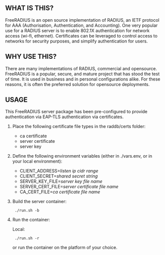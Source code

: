 ## WHAT IS THIS?

FreeRADIUS is an open source implementation of RADIUS, an IETF protocol for AAA (Authorisation, Authentication, and Accounting). One very popular use for a RADIUS server is to enable 802.1X authentication for network access (wi-fi, ethernet). Certificates can be leveraged to control access to networks for security purposes, and simplify authentication for users.

## WHY USE THIS?

There are many implementations of RADIUS, commercial and opensource. FreeRADIUS is a popular, secure, and mature project that has stood the test of time. It is used in business and in personal configurations alike. For these reasons, it is often the preferred solution for opensource deployments.

## USAGE

This FreeRADIUS server package has been pre-configured to provide authentication via EAP-TLS authentication via certificates.

1. Place the following certificate file types in the raddb/certs folder:

    - ca certificate
    - server certificate
    - server key

2. Define the following environment variables (either in ./vars.env, or in your local environment):

    - CLIENT_ADDRESS=*listen ip cidr range*
    - CLIENT_SECRET=*shared secret string*
    - SERVER_KEY_FILE=*server key file name*
    - SERVER_CERT_FILE=*server certificate file name*
    - CA_CERT_FILE=*ca certificate file name*

3. Build the server container:

        ./run.sh -b

4. Run the container:

    Local:

        ./run.sh -r

    or run the container on the platform of your choice.